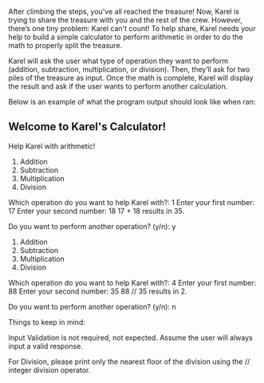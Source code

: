 After climbing the steps, you've all reached the treasure! Now, Karel is trying to share the treasure with you and the rest of the crew. However, there’s one tiny problem: Karel can't count! To help share, Karel needs your help to build a simple calculator to perform arithmetic in order to do the math to properly split the treasure.



Karel will ask the user what type of operation they want to perform (addition, subtraction, multiplication, or division). Then, they’ll ask for two piles of the treasure as input. Once the math is complete, Karel will display the result and ask if the user wants to perform another calculation.



Below is an example of what the program output should look like when ran:

Welcome to Karel's Calculator!
------------------------------
Help Karel with arithmetic!

1. Addition
2. Subtraction
3. Multiplication
4. Division

Which operation do you want to help Karel with?: 1
Enter your first number: 17
Enter your second number: 18
17 + 18 results in 35.

Do you want to perform another operation? (y/n): y

1. Addition
2. Subtraction
3. Multiplication
4. Division

Which operation do you want to help Karel with?: 4
Enter your first number: 88
Enter your second number: 35
88 // 35 results in 2.

Do you want to perform another operation? (y/n): n



Things to keep in mind:





Input Validation is not required, not expected. Assume the user will always input a valid response.



For Division, please print only the nearest floor of the division using the // integer division operator.